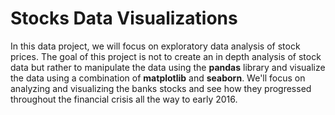 # Stocks Data Visualizations

In this data project, we will focus on exploratory data analysis of stock prices. The goal of this project is not to create an in depth analysis of stock data but rather to manipulate the data using the **pandas** library and visualize the data using a combination of  **matplotlib** and **seaborn**. We'll focus on analyzing and visualizing the banks stocks and see how they progressed throughout the financial crisis all the way to early 2016.

